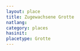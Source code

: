 ```yaml
---
layout: place
title: Zugewachsene Grotte
natlang:
category: places
hasinit:
placetype: Grotte
---
```

